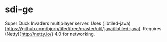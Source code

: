 # sdi-ge
Super Duck Invaders multiplayer server. Uses (libtiled-java)[https://github.com/bjorn/tiled/tree/master/util/java/libtiled-java]. Requires (Netty)[http://netty.io/} 4.0 for networking.
